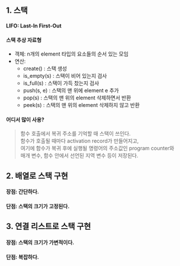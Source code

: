 ## 1. 스택

#### LIFO: Last-In First-Out

#### 스택 추상 자료형
- 객체: n개의 element 타입의 요소들의 순서 있는 모임
- 연산:
  - create()      : 스택 생성
  - is_empty(s)   : 스택이 비어 있는지 검사
  - is_full(s)    : 스택이 가득 찼는지 검사
  - push(s, e)    : 스택의 맨 위에 element e 추가
  - pop(s)        : 스택의 맨 위의 element 삭제하면서 반환
  - peek(s)       : 스택의 맨 위의 element 삭제하지 않고 반환

#### 어디서 많이 사용?
> 함수 호출에서 복귀 주소를 기억할 때 스택이 쓰인다. <br/>
> 함수가 호출될 때마다 activation record가 만들어지고, <br/>
> 여기에 함수가 복귀 후에 실행될 명령어의 주소값인 program counter와 <br/>
> 매개 변수, 함수 안에서 선언된 지역 변수 등이 저장된다.



## 2. 배열로 스택 구현

#### 장점: 간단하다.
#### 단점: 스택의 크기가 고정된다.

## 3. 연결 리스트로 스택 구현

#### 장점: 스택의 크기가 가변적이다.
#### 단점: 복잡하다.


